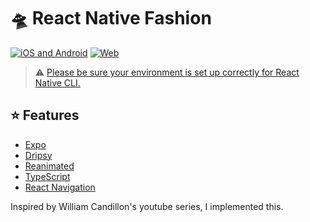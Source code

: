 # 🛸 React Native Fashion 
[![iOS and Android](https://img.shields.io/badge/Platforms-Mobile-4630EB.svg?style=for-the-badge&logo=EXPO&labelColor=000&logoColor=fff)](https://github.com/expo/expo) [![Web](https://img.shields.io/badge/Platforms-Web-4630EB.svg?style=for-the-badge&logo=EXPO&labelColor=000&logoColor=fff)](https://github.com/expo/expo)
> ⚠️ [Please be sure your environment is set up correctly for React Native CLI.](https://reactnative.dev/docs/environment-setup)

## ⭐ Features
- [Expo](https://docs.expo.dev/)
- [Dripsy](https://github.com/nandorojo/dripsy)
- [Reanimated](https://github.com/software-mansion/react-native-reanimated)
- [TypeScript](https://www.typescriptlang.org/)
- [React Navigation](https://reactnavigation.org/)

Inspired by William Candillon's youtube series, I implemented this.

